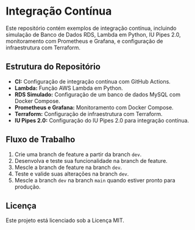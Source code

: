 # Integração Contínua

Este repositório contém exemplos de integração contínua, incluindo simulação de Banco de Dados RDS, Lambda em Python, IU Pipes 2.0, monitoramento com Prometheus e Grafana, e configuração de infraestrutura com Terraform.

## Estrutura do Repositório

- **CI:** Configuração de integração contínua com GitHub Actions.
- **Lambda:** Função AWS Lambda em Python.
- **RDS Simulado:** Configuração de um banco de dados MySQL com Docker Compose.
- **Prometheus e Grafana:** Monitoramento com Docker Compose.
- **Terraform:** Configuração de infraestrutura com Terraform.
- **IU Pipes 2.0:** Configuração do IU Pipes 2.0 para integração contínua.

## Fluxo de Trabalho

1. Crie uma branch de feature a partir da branch `dev`.
2. Desenvolva e teste sua funcionalidade na branch de feature.
3. Mescle a branch de feature na branch `dev`.
4. Teste e valide suas alterações na branch `dev`.
5. Mescle a branch `dev` na branch `main` quando estiver pronto para produção.

## Licença

Este projeto está licenciado sob a Licença MIT.